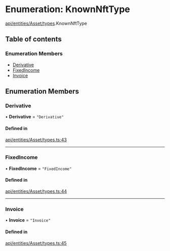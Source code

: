 # Enumeration: KnownNftType

[api/entities/Asset/types](../wiki/api.entities.Asset.types).KnownNftType

## Table of contents

### Enumeration Members

- [Derivative](../wiki/api.entities.Asset.types.KnownNftType#derivative)
- [FixedIncome](../wiki/api.entities.Asset.types.KnownNftType#fixedincome)
- [Invoice](../wiki/api.entities.Asset.types.KnownNftType#invoice)

## Enumeration Members

### Derivative

• **Derivative** = ``"Derivative"``

#### Defined in

[api/entities/Asset/types.ts:43](https://github.com/PolymeshAssociation/polymesh-sdk/blob/8a9e72221/src/api/entities/Asset/types.ts#L43)

___

### FixedIncome

• **FixedIncome** = ``"FixedIncome"``

#### Defined in

[api/entities/Asset/types.ts:44](https://github.com/PolymeshAssociation/polymesh-sdk/blob/8a9e72221/src/api/entities/Asset/types.ts#L44)

___

### Invoice

• **Invoice** = ``"Invoice"``

#### Defined in

[api/entities/Asset/types.ts:45](https://github.com/PolymeshAssociation/polymesh-sdk/blob/8a9e72221/src/api/entities/Asset/types.ts#L45)
